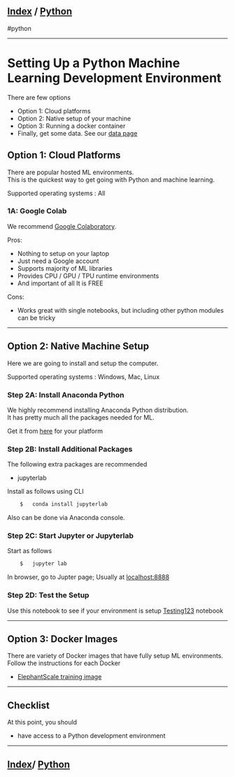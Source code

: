 <link rel='stylesheet' href='../assets/css/main.css'/>

## [Index](../README.md) / [Python](0-README.md)
#python 

---

# Setting Up a Python Machine Learning Development Environment

There are few options

- Option 1: Cloud platforms
- Option 2: Native setup of your machine
- Option 3: Running a docker container
- Finally, get some data.  See our [data page](../data.md)

## Option 1: Cloud Platforms

There are popular hosted ML environments.  
This is the quickest way to get going with Python and machine learning.

Supported operating systems : All

### 1A: Google Colab

We recommend [Google Colaboratory](https://colab.research.google.com/).

Pros:

- Nothing to setup on your laptop
- Just need a Google account
- Supports majority of ML libraries
- Provides CPU / GPU / TPU runtime environments
- And important of all It is FREE

Cons:

- Works great with single notebooks, but including other python modules can be tricky

---

## Option 2: Native Machine Setup

Here we are going to install and setup the computer.

Supported operating systems : Windows, Mac, Linux

### Step 2A: Install Anaconda Python

We highly recommend installing Anaconda Python distribution.  
It has pretty much all the packages needed for ML.

Get it from [here](https://www.anaconda.com/) for your platform

### Step 2B:  Install Additional Packages

The following extra packages are recommended

- jupyterlab

Install as follows using CLI

```bash
    $   conda install jupyterlab
```

Also can be done via Anaconda console.

### Step 2C: Start Jupyter or Jupyterlab

Start as follows

```bash
    $   jupyter lab
```

In browser, go to Jupter page;  Usually at [localhost:8888](http://localhost:8888)


### Step 2D: Test the Setup

<!-- TODO -->
Use this notebook to see if your environment is setup
[Testing123](https://github.com/elephantscale/learning-path-for-ML-labs/blob/master/python/1-testing-123.ipynb) notebook

---

<!-- TODO -->

## Option 3: Docker Images

There are variety of Docker images that have fully setup ML environments.  
Follow the instructions for each Docker

- [ElephantScale training image](https://hub.docker.com/r/elephantscale/es-training)

---

## Checklist

At this point, you should

- have access to a Python development environment

---

## [Index](../README.md)/ [Python](0-README.md)
